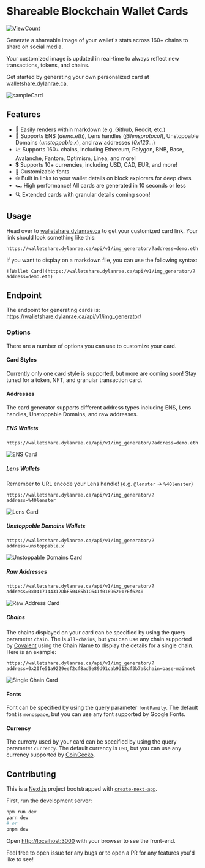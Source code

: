 # Shareable Blockchain Wallet Cards
[![ViewCount](https://hits.seeyoufarm.com/api/count/incr/badge.svg?url=https%3A%2F%2Fgithub.com%2Fdylanjrae%2Fwallet-share&count_bg=%23F01145&title_bg=%23555555&icon=&icon_color=%23E7E7E7&title=views&edge_flat=false)](https://hits.seeyoufarm.com)

Generate a shareable image of your wallet's stats across 160+ chains to share on social media. 

Your customized image is updated in real-time to always reflect new transactions, tokens, and chains.

Get started by generating your own personalized card at [walletshare.dylanrae.ca](https://walletshare.dylanrae.ca).

![sampleCard](https://walletshare.dylanrae.ca/api/v1/img_generator/?address=demo.eth&chain=all-chains&currency=USD&style=default&fontFamily=monospace)

## Features
- 📝 Easily renders within markdown (e.g. Github, Reddit, etc.)
- 📇 Supports ENS (*demo.eth*), Lens handles (*@lensprotocol*), Unstoppable Domains (*unstoppable.x*), and raw addresses (*0x123...*)
- 📈 Supports 160+ chains, including Ethereum, Polygon, BNB, Base, Avalanche, Fantom, Optimism, Linea, and more!
- 💲 Supports 10+ currencies, including USD, CAD, EUR, and more!
- 🔡 Customizable fonts
- 🌐 Built in links to your wallet details on block explorers for deep dives
- 🏎️ High performance! All cards are generated in 10 seconds or less
- 🔍 Extended cards with granular details coming soon!


## Usage

Head over to [walletshare.dylanrae.ca](https://walletshare.dylanrae.ca) to get your customized card link. Your link should look something like this:

```
https://walletshare.dylanrae.ca/api/v1/img_generator/?address=demo.eth
```

If you want to display on a markdown file, you can use the following syntax:

```
![Wallet Card](https://walletshare.dylanrae.ca/api/v1/img_generator/?address=demo.eth)
```

## Endpoint
The endpoint for generating cards is:
<https://walletshare.dylanrae.ca/api/v1/img_generator/>

### Options

There are a number of options you can use to customize your card.

#### Card Styles
Currently only one card style is supported, but more are coming soon! Stay tuned for a token, NFT, and granular transaction card.

#### Addresses
The card generator supports different address types including ENS, Lens handles, Unstoppable Domains, and raw addresses.

##### ENS Wallets
```
https://walletshare.dylanrae.ca/api/v1/img_generator/?address=demo.eth
```
![ENS Card](https://walletshare.dylanrae.ca/api/v1/img_generator/?address=demo.eth)

##### Lens Wallets
Remember to URL encode your Lens handle! (e.g. `@lenster` -> `%40lenster`)
```
https://walletshare.dylanrae.ca/api/v1/img_generator/?address=%40lenster
```
![Lens Card](https://walletshare.dylanrae.ca/api/v1/img_generator/?address=%40lenster)

##### Unstoppable Domains Wallets
```
https://walletshare.dylanrae.ca/api/v1/img_generator/?address=unstoppable.x
```
![Unstoppable Domains Card](https://walletshare.dylanrae.ca/api/v1/img_generator/?address=unstoppable.x)

##### Raw Addresses
```
https://walletshare.dylanrae.ca/api/v1/img_generator/?address=0xD417144312DbF50465b1C641d016962017Ef6240
```
![Raw Address Card](https://walletshare.dylanrae.ca/api/v1/img_generator/?address=0xD417144312DbF50465b1C641d016962017Ef6240)


##### Chains
The chains displayed on your card can be specified by using the query parameter `chain`. The is `all-chains`, but you can use any chain supported by [Covalent](https://www.covalenthq.com/docs/networks/) using the Chain Name to display the details for a single chain. Here is an example:    
```
https://walletshare.dylanrae.ca/api/v1/img_generator/?address=0x20fe51a9229eef2cf8ad9e89d91cab9312cf3b7a&chain=base-mainnet
```
![Single Chain Card](https://walletshare.dylanrae.ca/api/v1/img_generator/?address=0x20fe51a9229eef2cf8ad9e89d91cab9312cf3b7a&chain=base-mainnet)


#### Fonts
Font can be specified by using the query parameter `fontFamily`. The default font is `monospace`, but you can use any font supported by Google Fonts.

#### Currency
The curreny used by your card can be specified by using the query parameter `currency`. The default currency is `USD`, but you can use any currency supported by [CoinGecko](https://www.coingecko.com/en/api#explore-api).

## Contributing
This is a [Next.js](https://nextjs.org/) project bootstrapped with [`create-next-app`](https://github.com/vercel/next.js/tree/canary/packages/create-next-app).

First, run the development server:

```bash
npm run dev
yarn dev
# or
pnpm dev
```

Open [http://localhost:3000](http://localhost:3000) with your browser to see the front-end.

Feel free to open issue for any bugs or to open a PR for any features you'd like to see!
